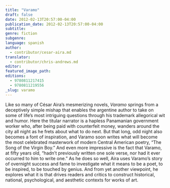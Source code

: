 ```yaml
---
title: "Varamo"
draft: false
date: 2012-02-13T20:57:00-04:00
publication_date: 2012-02-13T20:57:00-04:00
subtitle:
genre: fiction
subgenre:
language: spanish
author:
  - contributor/cesar-aira.md
translator:
  - contributor/chris-andrews.md
editor:
featured_image_path:
editions:
  - 9780811217415
  - 9780811219556
_slug: varamo
---
```


Like so many of César Aira’s mesmerizing novels, _Varamo_ springs from a deceptively simple mishap that enables the argentine author to take on some of life’s most intriguing questions through his trademark allegorical wit and humor. Here the titular narrator is a hapless Panamanian government worker who, after being paid with counterfeit money, wanders around the city all night as he frets about what to do next. But that long, odd night also becomes a font of inspiration, and Varamo soon writes what will become the most celebrated masterwork of modern Central American poetry, “The Song of the Virgin Boy.” And even more impressive is the fact that Varamo, at fifty years old, “hadn’t previously written one sole verse, nor had it ever occurred to him to write one.” As he does so well, Aira uses Varamo’s story of overnight success and fame to investigate what it means to be a poet, to be inspired, to be touched by genius. And from yet another viewpoint, he explores what it is that drives readers and critics to construct historical, national, psychological, and aesthetic contexts for works of art.


